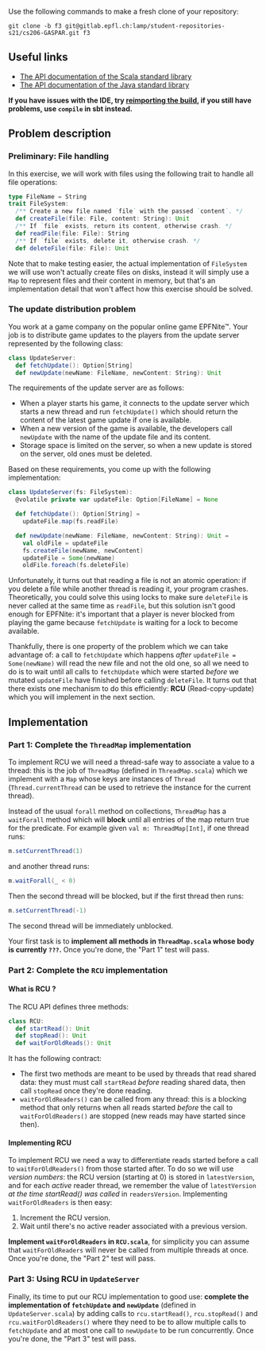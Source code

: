 Use the following commands to make a fresh clone of your repository:

```
git clone -b f3 git@gitlab.epfl.ch:lamp/student-repositories-s21/cs206-GASPAR.git f3
```

## Useful links

  * [The API documentation of the Scala standard library](https://www.scala-lang.org/files/archive/api/2.13.4)
  * [The API documentation of the Java standard library](https://docs.oracle.com/en/java/javase/15/docs/api/index.html)

**If you have issues with the IDE, try [reimporting the
build](https://gitlab.epfl.ch/lamp/cs206/-/blob/master/labs/example-lab.md#ide-features-like-type-on-hover-or-go-to-definition-do-not-work),
if you still have problems, use `compile` in sbt instead.**

## Problem description
### Preliminary: File handling

In this exercise, we will work with files using the following trait to handle
all file operations:
```scala
type FileName = String
trait FileSystem:
  /** Create a new file named `file` with the passed `content`. */
  def createFile(file: File, content: String): Unit
  /** If `file` exists, return its content, otherwise crash. */
  def readFile(file: File): String
  /** If `file` exists, delete it, otherwise crash. */
  def deleteFile(file: File): Unit
```
Note that to make testing easier, the actual implementation of `FileSystem` we will use
won't actually create files on disks, instead it will simply use a `Map` to
represent files and their content in memory, but that's an implementation detail
that won't affect how this exercise should be solved.

### The update distribution problem

You work at a game company on the popular online game EPFNite™. Your job is
to distribute game updates to the players from the update server represented by
the following class:
```scala
class UpdateServer:
  def fetchUpdate(): Option[String]
  def newUpdate(newName: FileName, newContent: String): Unit
```
The requirements of the update server are as follows:
- When a player starts his game, it connects to the update server which starts a
  new thread and run `fetchUpdate()` which should return the content of the latest game update
  if one is available.
- When a new version of the game is available, the developers call
  `newUpdate` with the name of the update file and its content.
- Storage space is limited on the server, so when a new update is stored on the
  server, old ones must be deleted.

Based on these requirements, you come up with the following implementation:

```scala
class UpdateServer(fs: FileSystem):
  @volatile private var updateFile: Option[FileName] = None

  def fetchUpdate(): Option[String] =
    updateFile.map(fs.readFile)

  def newUpdate(newName: FileName, newContent: String): Unit =
    val oldFile = updateFile
    fs.createFile(newName, newContent)
    updateFile = Some(newName)
    oldFile.foreach(fs.deleteFile)
```
Unfortunately, it turns out that reading a file is not an atomic operation: if
you delete a file while another thread is reading it, your program crashes.
Theoretically, you could solve this using locks to make sure `deleteFile`
is never called at the same time as `readFile`, but this solution isn't good
enough for EPFNite: it's important that a player is never blocked from playing
the game because `fetchUpdate` is waiting for a lock to become available.

Thankfully, there is one property of the problem which we can take advantage of:
a call to `fetchUpdate` which happens *after* `updateFile = Some(newName)` will
read the new file and not the old one, so all we need to do is to wait until all
calls to `fetchUpdate` which were started *before* we mutated `updateFile` have
finished before calling `deleteFile`. It turns out that there exists one
mechanism to do this efficiently: **RCU** (Read-copy-update) which you will implement in the next
section.

## Implementation
### Part 1: Complete the `ThreadMap` implementation

To implement RCU we will need a thread-safe way to associate a value to a
thread: this is the job of `ThreadMap` (defined in `ThreadMap.scala`) which we
implement with a `Map` whose keys are instances of `Thread`
(`Thread.currentThread` can be used to retrieve the instance for the current
thread).

Instead of the usual `forall` method on collections, `ThreadMap` has a
`waitForall` method which will **block** until all entries of the map return
true for the predicate. For example given `val m: ThreadMap[Int]`, if one thread
runs:
```scala
m.setCurrentThread(1)
```
and another thread runs:
```scala
m.waitForall(_ < 0)
```
Then the second thread will be blocked, but if the first thread then runs:
```scala
m.setCurrentThread(-1)
```
The second thread will be immediately unblocked.

Your first task is to **implement all methods in `ThreadMap.scala` whose body is
currently `???`.** Once you're done, the "Part 1" test will pass.

### Part 2: Complete the `RCU` implementation

#### What is RCU ?

The RCU API defines three methods:

```scala
class RCU:
  def startRead(): Unit
  def stopRead(): Unit
  def waitForOldReads(): Unit
```

It has the following contract:
- The first two methods are meant to be used by threads that read shared data:
  they must must call `startRead` *before* reading shared data, then call
  `stopRead` once they're done reading.
- `waitForOldReaders()` can be called from any thread: this is a blocking method
  that only returns when all reads started *before* the call to
  `waitForOldReaders()` are stopped (new reads may have started since then).

#### Implementing RCU

To implement RCU we need a way to differentiate reads started before a call to
`waitForOldReaders()` from those started after. To do so we will use *version
numbers*: the RCU version (starting at 0) is stored in `latestVersion`, and for
each *active* reader thread, we remember the value of `latestVersion` *at the time
startRead() was called* in `readersVersion`. Implementing `waitForOldReaders` is
then easy:
1. Increment the RCU version.
2. Wait until there's no active reader associated with a previous version.

**Implement `waitForOldReaders` in `RCU.scala`**, for simplicity you can assume
that `waitForOldReaders` will never be called from multiple threads at once.
Once you're done, the "Part 2" test will pass.

### Part 3: Using RCU in `UpdateServer`

Finally, its time to put our RCU implementation to good use: **complete the
implementation of `fetchUpdate` and `newUpdate`** (defined in `UpdateServer.scala`) by adding calls to
`rcu.startRead()`, `rcu.stopRead()` and `rcu.waitForOldReaders()` where they
need to be to allow multiple calls to `fetchUpdate` and at most one call to
`newUpdate` to be run concurrently. Once you're done, the "Part 3" test will
pass.
